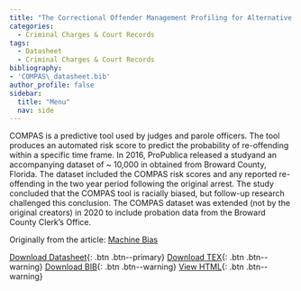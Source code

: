 ```yaml
---
title: "The Correctional Offender Management Profiling for Alternative Sanctions (COMPAS)"
categories:
  - Criminal Charges & Court Records
tags:
  - Datasheet
  - Criminal Charges & Court Records
bibliography:
- 'COMPAS\_datasheet.bib'
author_profile: false
sidebar:
  title: "Menu"
  nav: side
---
```


COMPAS is a predictive tool used by judges and parole officers. The tool produces an automated risk score to predict the probability of re-offending within a specific time frame. In 2016, ProPublica released a studyand an accompanying dataset of ~ 10,000 in obtained from Broward County, Florida. The dataset included the COMPAS risk scores and any reported re-offending in the two year period following the original arrest. The study concluded that the COMPAS tool is racially biased, but follow-up research challenged this conclusion. The COMPAS dataset was extended (not by the original creators) in 2020 to include probation data from the Broward County Clerk’s Office.

Originally from the article: [Machine Bias](https://www.propublica.org/article/machine-bias-risk-assessments-in-criminal-sentencing)

[Download Datasheet](/assets/Datasheets/COMPAS.pdf){: .btn .btn--primary}
[Download TEX](/assets/Datasheets_Source/COMPAS_datasheet.tex){: .btn .btn--warning}
[Download BIB](/assets/Datasheets_Source/COMPAS_datasheet.bib){: .btn .btn--warning}
[View HTML](/assets/Datasheets_Html/COMPAS_datasheet.tex.html){: .btn .btn--warning}
